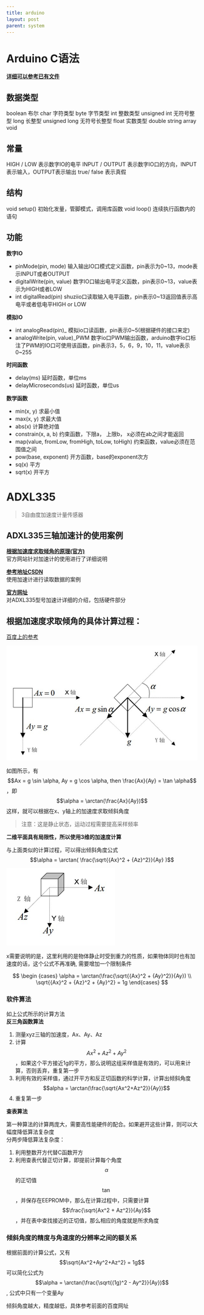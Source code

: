 ```yaml
---
title: arduino
layout: post
parent: system
---
```


# Arduino C语法

[**详细可以参考已有文件**](../../assert/files/arduino语言说明.pdf)

## 数据类型

boolean 布尔
char 字符类型
byte 字节类型
int 整数类型
unsigned int 无符号整型
long 长整型
unsigned long 无符号长整型
float 实数类型
double
string
array
void

## 常量

HIGH / LOW 表示数字IO的电平
INPUT / OUTPUT 表示数字IO口的方向，INPUT表示输入，OUTPUT表示输出
true/ false 表示真假

## 结构

void setup() 初始化发量，管脚模式，调用库函数
void loop() 连续执行函数内的语句

## 功能

**数字IO**
- pinMode(pin, mode) 输入输出IO口模式定义函数，pin表示为0~13，mode表示INPUT或者OUTPUT
- digitalWrite(pin, value) 数字IO口输出电平定义函数，pin表示0~13，value表示为HIGH或者LOW
- int digitalRead(pin) shuziio口读取输入电平函数，pin表示0~13返回值表示高电平或者低电平HIGH or LOW

**模拟IO**
- int analogRead(pin)\_ 模拟io口读函数，pin表示0~5(根据硬件的接口来定)
- analogWrite(pin, value)\_PWM 数字io口PWM输出函数，arduino数字io口标注了PWM的IO口可使用该函数，pin表示3，5，6，9，10，11，value表示0~255

**时间函数**
- delay(ms) 延时函数，单位ms
- delayMicroseconds(us) 延时函数，单位us

**数学函数**
- min(x, y) 求最小值
- max(x, y) 求最大值
- abs(x) 计算绝对值
- constrain(x, a, b) 约束函数，下限a， 上限b， x必须在ab之间才能返回
- map(value, fromLow, fromHigh, toLow, toHigh) 约束函数，value必须在范围值之间
- pow(base, exponent) 开方函数，base的exponent次方
- sq(x) 平方
- sqrt(x) 开平方

# ADXL335

> 3自由度加速度计量传感器  

## ADXL335三轴加速计的使用案例

[**根据加速度求取倾角的原理(官方)**](../../assert/files/ADXL335倾角计算原理.pdf)  
官方网站针对加速计的使用进行了详细说明  

[**参考地址CSDN**](http://blog.csdn.net/ling3ye/article/details/51469152)  
使用加速计进行读取数据的案例  

[**官方网址**](http://www.analog.com/cn/products/mems/accelerometers/adxl335.html#product-overview)  
对ADXL335型号加速计详细的介绍，包括硬件部分  

## 根据加速度求取倾角的具体计算过程：

[百度上的参考](https://wenku.baidu.com/view/c63b187c5acfa1c7aa00cc7c.html)  

![2示意图](../../assert/images/tools/sensor_1.png)  

如图所示，有$$Ax = g \sin \alpha, Ay = g \cos \alpha, then \frac{Ax}{Ay} = \tan \alpha$$，即$$\alpha = \arctan(\frac{Ax}{Ay})$$ 
这样，就可以根据在x、y轴上的加速度求取倾斜角度  

> 注意：这是静止状态，运动过程需要提高采样频率  

**二维平面具有局限性，所以使用3维的加速度计算**  

与上面类似的计算过程，可以得出倾斜角度公式$$\alpha = \arctan( \frac{\sqrt{{Ax}^2 + {Az}^2}}{Ay} )$$  

![3维示意图](../../assert/images/tools/sensor_2.png)  

x需要说明的是，这里利用的是物体静止时受到重力的性质，如果物体同时也有加速度的话，这个公式不再准确, 需要增加一个限制条件

$$
\begin {cases}
\alpha = \arctan(\frac{\sqrt{{Ax}^2 + {Ay}^2}}{Ay})  \\
\sqrt{{Ax}^2 + {Az}^2 + {Ay}^2} = 1g
\end{cases}
$$

### 软件算法

如上公式所示的计算方法  
**反三角函数算法**  
1. 测量xyz三轴的加速度，Ax、Ay、Az
2. 计算$$Ax^2 + Az^2 + Ay^2$$，如果这个平方接近1g的平方，那么说明这组采样值是有效的，可以用来计算，否则丢弃，重复第一步
3. 利用有效的采样值，通过开平方和反正切函数的科学计算，计算出倾斜角度$$alpha = \arctan(\frac{\sqrt{Ax^2+Az^2}}{Ay})$$  
4. 重复第一步

**查表算法**  

第一种算法的计算两庞大，需要高性能硬件的配合。如果避开这些计算，则可以大幅度降低算法复杂度  
分两步降低算法复杂度：  
1. 利用整数开方代替C函数开方  
2. 利用查表代替正切计算，即提前计算每个角度$$\alpha$$的正切值$$\tan$$，并保存在EEPROM中，那么在计算过程中，只需要计算$$\frac{\sqrt{Ax^2 + Az^2}}{Ay}$$，并在表中查找接近的正切值，那么相应的角度就是所求角度  

### 倾斜角度的精度与角速度的分辨率之间的额关系  

根据前面的计算公式，又有$$\sqrt{Ax^2+Ay^2+Az^2} = 1g$$可以简化公式为$$\alpha = \arctan(\frac{\sqrt{(1g)^2 - Ay^2}}{Ay})$$, 公式中只有一个变量Ay  

倾斜角度越大，精度越低，具体参考前面的百度网址  







